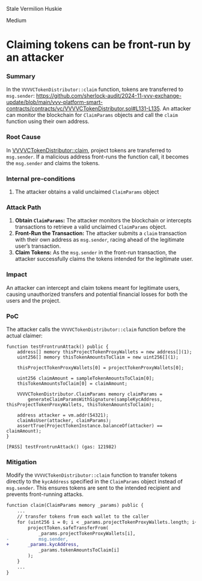 Stale Vermilion Huskie

Medium

# Claiming tokens can be front-run by an attacker

### Summary

In the `VVVVCTokenDistributor::claim` function, tokens are transferred to `msg.sender`: https://github.com/sherlock-audit/2024-11-vvv-exchange-update/blob/main/vvv-platform-smart-contracts/contracts/vc/VVVVCTokenDistributor.sol#L131-L135. An attacker can monitor the blockchain for `ClaimParams` objects and call the `claim` function using their own address.

### Root Cause

In [VVVVCTokenDistributor::claim](https://github.com/sherlock-audit/2024-11-vvv-exchange-update/blob/main/vvv-platform-smart-contracts/contracts/vc/VVVVCTokenDistributor.sol#L133), project tokens are transferred to `msg.sender`. If a malicious address front-runs the function call, it becomes the `msg.sender` and claims the tokens.

### Internal pre-conditions

1. The attacker obtains a valid unclaimed `ClaimParams` object

### Attack Path

1. **Obtain `ClaimParams`:** The attacker monitors the blockchain or intercepts transactions to retrieve a valid unclaimed `ClaimParams` object.  
2. **Front-Run the Transaction:** The attacker submits a `claim` transaction with their own address as `msg.sender`, racing ahead of the legitimate user’s transaction.  
3. **Claim Tokens:** As the `msg.sender` in the front-run transaction, the attacker successfully claims the tokens intended for the legitimate user.  

### Impact

An attacker can intercept and claim tokens meant for legitimate users, causing unauthorized transfers and potential financial losses for both the users and the project.

### PoC

The attacker calls the `VVVVCTokenDistributor::claim` function before the actual claimer:

```solidity
function testFrontrunAttack() public {
    address[] memory thisProjectTokenProxyWallets = new address[](1);
    uint256[] memory thisTokenAmountsToClaim = new uint256[](1);

    thisProjectTokenProxyWallets[0] = projectTokenProxyWallets[0];

    uint256 claimAmount = sampleTokenAmountsToClaim[0];
    thisTokenAmountsToClaim[0] = claimAmount;

    VVVVCTokenDistributor.ClaimParams memory claimParams =
        generateClaimParamsWithSignature(sampleKycAddress, thisProjectTokenProxyWallets, thisTokenAmountsToClaim);

    address attacker = vm.addr(54321);
    claimAsUser(attacker, claimParams);
    assertTrue(ProjectTokenInstance.balanceOf(attacker) == claimAmount);
}
```

```solidity
[PASS] testFrontrunAttack() (gas: 121982)
```

### Mitigation

Modify the `VVVVCTokenDistributor::claim` function to transfer tokens directly to the `kycAddress` specified in the `ClaimParams` object instead of `msg.sender`. This ensures tokens are sent to the intended recipient and prevents front-running attacks.

```diff
function claim(ClaimParams memory _params) public {
    ...
    // transfer tokens from each wallet to the caller
    for (uint256 i = 0; i < _params.projectTokenProxyWallets.length; i++) {
        projectToken.safeTransferFrom(
            _params.projectTokenProxyWallets[i],
-           msg.sender,
+	    _params.kycAddress,
            _params.tokenAmountsToClaim[i]
        );
    }
    ...
}
```